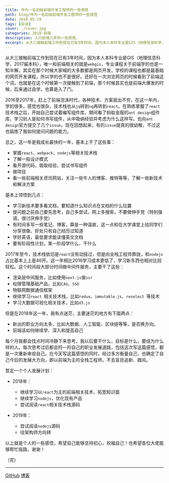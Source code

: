 ```yaml
---
title: 作为一名初级前端开发工程师的一些感悟
path: blog/作为一名初级前端开发工程师的一些感悟
date: 2018-05-19
tags: [杂谈]
cover: ./cover.jpg
categories: 2018·前端
description: 入行前端几年的一些感悟。
excerpt: 从大三接触前端工作到现在已有3年时间，因为本人本科专业是GIS（地理信息科学，2017届本科），唯一和前端相关的就是 webgis。
---
```


从大三接触前端工作到现在已有3年时间，因为本人本科专业是GIS（地理信息科学，2017届本科），唯一和前端相关的就是`webgis`，专业课程关于前端学的也是一知半解，其实在那个时候大家喊的大多数都是网页开发，学校的课程也都是最基础的网页开发课程，所以学的也不是很好。还好在一次浏览网页的时候看到了前端这个词，也就是在这个时候第一次接触到了前端，那个时候其实也是前端大爆发的时候，后来通过自学，也算是入了门。

2016至2017年，赶上了前端泡沫时代，各种技术、方案层出不穷，在这一年内，学的很多，感觉也很杂，技术栈也从`jq`转到`ng`再转到`react`。在熟练掌握了`react`技术栈之后，开始自己尝试着编写组件库，期间看了蚂蚁金服的`ant design`组件库，学习别人是如何书写组件，从中吸纳经验并考虑为什么这样写。也向`ant design`官方提交了几个`issue`，现在回想起来，有的`issue`提真的很幼稚，不过这也锻炼了我如何提问问题的能力。

总之，这一年是我成长最快的一年，基本上干了这些事：

- 掌握`react`、`webpack`、`nodejs`等相关技术栈
- 了解一般设计模式
- 看开源代码，吸取经验，尝试书写组件
- 做项目
- 看一些前端相关资讯网站，关注一些牛人的博客、推特等等，了解一些新技术和解决方案

基本上领悟到几点：

- 学习新技术要多看文档，要知道什么知识点在文档的什么位置
- 提问题之前自己要先思考，自己多尝试，网上多搜索，不要做伸手党（特别强调，很讨厌伸手党）
- 有时间多写一些笔记、博客，算是一种温故，这一点和在大学课堂上给同学们分享很像，好处只有自己经历过知道
- 学好英语，最低要求能读懂英文文档
- 要有阶段性计划，某一阶段学什么、干什么

2017年至今，技术栈依旧是`react`没有动摇过，但是向全栈工程师靠拢，和`nodejs`占比基本上上是46开。这一年相比2016学习成本更低了，学习新东西也相对比较轻松。这个时间段大部分时间做中间件服务，主要干了这些：

- 渲染层中间服务，比如使用`next.js`做`ssr`
- 权限管理基础产品，比如`CAS`、`SSO`
- 物联网数据通信框架
- 继续学习`react `相关技术栈，比如`redux`、`immutable.js`、`reselect `等技术
- 学习大数据可视化相关技术，比如`d3.js`

但是在2018年这一年，我有点迷茫，主要迷茫的地方有下面两点：

- 新出的职业方向太多，比如大数据、人工智能、区块链等等，是否换方向。
- 前端该如何继续学、深入和提高自己

每个月我都会找点时间冷静下来思考，我以后要干什么，目标是什么，要成为什么样的人。每次思考过后都会捋一捋自己的职业发展道路，包括这次写这篇感悟，都是一次重新审视自己。在今天写这篇感悟的同时，经过多方衡量自己，也确定了自己今后的发展大方向，即以前端为主的全栈工程师，不去盲目追新、跟风。

暂定一个个人发展计划：

- 2018年：
  - 继续学习以`react`为主的前端相关技术，拓宽知识面
  - 继续学习`nodejs`，优化现有产品
  - 尝试阅读`react`相关技术栈源码

- 2019年：
  - 尝试阅读`nodejs`源码
  - 往架构师方向转

以上就是个人的一些感悟，希望自己能够坚持初心，祝福自己！也希望各位大佬能够帮忙指路，谢谢！

（完）

-------------------------

[GitHub](https://github.com/godotdotdot)  [博客](https://blog.godotdotdot.com/)

